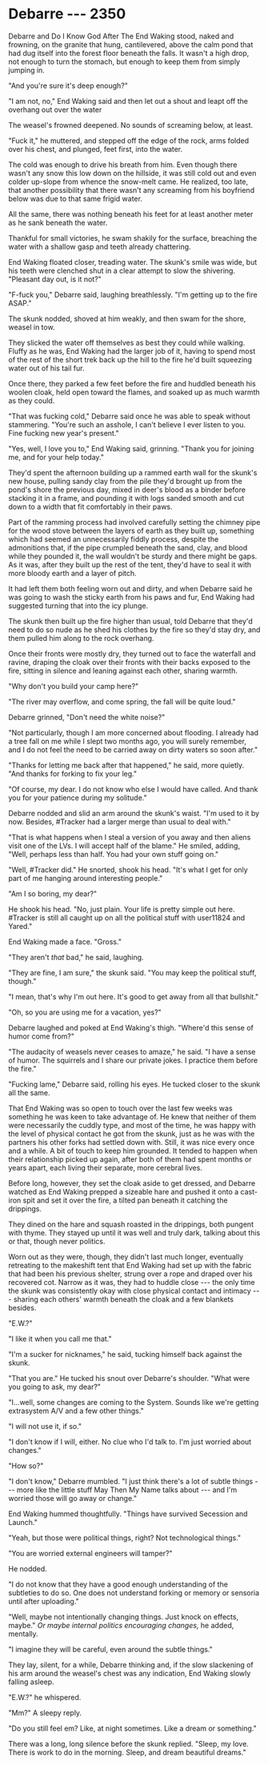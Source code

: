 # Debarre --- 2350

Debarre and Do I Know God After The End Waking stood, naked and frowning, on the granite that hung, cantilevered, above the calm pond that had dug itself into the forest floor beneath the falls. It wasn't a high drop, not enough to turn the stomach, but enough to keep them from simply jumping in.

"And you're sure it's deep enough?"

"I am not, no," End Waking said and then let out a shout and leapt off the overhang out over the water

The weasel's frowned deepened. No sounds of screaming below, at least.

"Fuck it," he muttered, and stepped off the edge of the rock, arms folded over his chest, and plunged, feet first, into the water.

The cold was enough to drive his breath from him. Even though there wasn't any snow this low down on the hillside, it was still cold out and even colder up-slope from whence the snow-melt came. He realized, too late, that another possibility that there wasn't any screaming from his boyfriend below was due to that same frigid water.

All the same, there was nothing beneath his feet for at least another meter as he sank beneath the water.

Thankful for small victories, he swam shakily for the surface, breaching the water with a shallow gasp and teeth already chattering.

End Waking floated closer, treading water. The skunk's smile was wide, but his teeth were clenched shut in a clear attempt to slow the shivering. "Pleasant day out, is it not?"

"F-fuck you," Debarre said, laughing breathlessly. "I'm getting up to the fire ASAP."

The skunk nodded, shoved at him weakly, and then swam for the shore, weasel in tow.

They slicked the water off themselves as best they could while walking. Fluffy as he was, End Waking had the larger job of it, having to spend most of the rest of the short trek back up the hill to the fire he'd built squeezing water out of his tail fur.

Once there, they parked a few feet before the fire and huddled beneath his woolen cloak, held open toward the flames, and soaked up as much warmth as they could.

"That was fucking cold," Debarre said once he was able to speak without stammering. "You're such an asshole, I can't believe I ever listen to you. Fine fucking new year's present."

"Yes, well, I love you to," End Waking said, grinning. "Thank you for joining me, and for your help today."

They'd spent the afternoon building up a rammed earth wall for the skunk's new house, pulling sandy clay from the pile they'd brought up from the pond's shore the previous day, mixed in deer's blood as a binder before stacking it in a frame, and pounding it with logs sanded smooth and cut down to a width that fit comfortably in their paws.

Part of the ramming process had involved carefully setting the chimney pipe for the wood stove between the layers of earth as they built up, something which had seemed an unnecessarily fiddly process, despite the admonitions that, if the pipe crumpled beneath the sand, clay, and blood while they pounded it, the wall wouldn't be sturdy and there might be gaps. As it was, after they built up the rest of the tent, they'd have to seal it with more bloody earth and a layer of pitch.

It had left them both feeling worn out and dirty, and when Debarre said he was going to wash the sticky earth from his paws and fur, End Waking had suggested turning that into the icy plunge.

The skunk then built up the fire higher than usual, told Debarre that they'd need to do so nude as he shed his clothes by the fire so they'd stay dry, and them pulled him along to the rock overhang.

Once their fronts were mostly dry, they turned out to face the waterfall and ravine, draping the cloak over their fronts with their backs exposed to the fire, sitting in silence and leaning against each other, sharing warmth.

"Why don't you build your camp here?"

"The river may overflow, and come spring, the fall will be quite loud."

Debarre grinned, "Don't need the white noise?"

"Not particularly, though I am more concerned about flooding. I already had a tree fall on me while I slept two months ago, you will surely remember, and I do not feel the need to be carried away on dirty waters so soon after."

"Thanks for letting me back after that happened," he said, more quietly. "And thanks for forking to fix your leg."

"Of course, my dear. I do not know who else I would have called. And thank you for your patience during my solitude."

Debarre nodded and slid an arm around the skunk's waist. "I'm used to it by now. Besides, #Tracker had a larger merge than usual to deal with."

"That is what happens when I steal a version of you away and then aliens visit one of the LVs. I will accept half of the blame." He smiled, adding, "Well, perhaps less than half. You had your own stuff going on."

"Well, #Tracker did." He snorted, shook his head. "It's what I get for only part of me hanging around interesting people."

"Am I so boring, my dear?"

He shook his head. "No, just plain. Your life is pretty simple out here. #Tracker is still all caught up on all the political stuff with user11824 and Yared."

End Waking made a face. "Gross."

"They aren't *that* bad," he said, laughing.

"They are fine, I am sure," the skunk said. "You may keep the political stuff, though."

"I mean, that's why I'm out here. It's good to get away from all that bullshit."

"Oh, so you are using me for a vacation, yes?"

Debarre laughed and poked at End Waking's thigh. "Where'd this sense of humor come from?"

"The audacity of weasels never ceases to amaze," he said. "I have a sense of humor. The squirrels and I share our private jokes. I practice them before the fire."

"Fucking lame," Debarre said, rolling his eyes. He tucked closer to the skunk all the same.

That End Waking was so open to touch over the last few weeks was something he was keen to take advantage of. He knew that neither of them were necessarily the cuddly type, and most of the time, he was happy with the level of physical contact he got from the skunk, just as he was with the partners his other forks had settled down with. Still, it was nice every once and a while. A bit of touch to keep him grounded. It tended to happen when their relationship picked up again, after both of them had spent months or years apart, each living their separate, more cerebral lives.

Before long, however, they set the cloak aside to get dressed, and Debarre watched as End Waking prepped a sizeable hare and pushed it onto a cast-iron spit and set it over the fire, a tilted pan beneath it catching the drippings.

They dined on the hare and squash roasted in the drippings, both pungent with thyme. They stayed up until it was well and truly dark, talking about this or that, though never politics.

Worn out as they were, though, they didn't last much longer, eventually retreating to the makeshift tent that End Waking had set up with the fabric that had been his previous shelter, strung over a rope and draped over his recovered cot. Narrow as it was, they had to huddle close --- the only time the skunk was consistently okay with close physical contact and intimacy --- sharing each others' warmth beneath the cloak and a few blankets besides.

"E.W.?"

"I like it when you call me that."

"I'm a sucker for nicknames," he said, tucking himself back against the skunk.

"That you are." He tucked his snout over Debarre's shoulder. "What were you going to ask, my dear?"

"I...well, some changes are coming to the System. Sounds like we're getting extrasystem A/V and a few other things."

"I will not use it, if so."

"I don't know if I will, either. No clue who I'd talk to. I'm just worried about changes."

"How so?"

"I don't know," Debarre mumbled. "I just think there's a lot of subtle things --- more like the little stuff May Then My Name talks about --- and I'm worried those will go away or change."

End Waking hummed thoughtfully. "Things have survived Secession and Launch."

"Yeah, but those were political things, right? Not technological things."

"You are worried external engineers will tamper?"

He nodded.

"I do not know that they have a good enough understanding of the subtleties to do so. One does not understand forking or memory or sensoria until after uploading."

"Well, maybe not intentionally changing things. Just knock on effects, maybe." *Or maybe internal politics encouraging changes,* he added, mentally.

"I imagine they will be careful, even around the subtle things."

They lay, silent, for a while, Debarre thinking and, if the slow slackening of his arm around the weasel's chest was any indication, End Waking slowly falling asleep.

"E.W.?" he whispered.

"Mm?" A sleepy reply.

"Do you still feel em? Like, at night sometimes. Like a dream or something."

There was a long, long silence before the skunk replied. "Sleep, my love. There is work to do in the morning. Sleep, and dream beautiful dreams."
